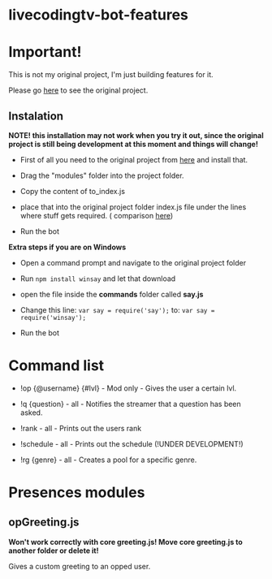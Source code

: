 # livecodingtv-bot-features

# Important!

This is not my original project, I'm just building features for it.

Please go [here](https://github.com/owenconti/livecodingtv-bot) to see the original project.

## Instalation

**NOTE! this installation may not work when you try it out, since the original project is still being development at this moment and things will change!**

- First of all you need to the original project from [here](https://github.com/owenconti/livecodingtv-bot) and install that.

- Drag the "modules" folder into the project folder.

- Copy the content of to_index.js

- place that into the original project folder index.js file under the lines where stuff gets required. ( comparison [here](http://i.imgur.com/HWfMeh4.png))

- Run the bot

**Extra steps if you are on Windows**

- Open a command prompt and navigate to the original project folder

- Run ```npm install winsay``` and let that download

- open the file inside the **commands** folder called **say.js**
 
- Change this line: ```var say = require('say');``` to: ```var say = require('winsay');```

- Run the bot

# Command list

- !op {@username} {#lvl} - Mod only - Gives the user a certain lvl.

- !q {question} - all - Notifies the streamer that a question has been asked.

- !rank - all - Prints out the users rank

- !schedule - all - Prints out the schedule (!UNDER DEVELOPMENT!)

- !rg {genre} - all - Creates a pool for a specific genre.

# Presences modules

## opGreeting.js
**Won't work correctly with core greeting.js! Move core greeting.js to another folder or delete it!**

Gives a custom greeting to an opped user.